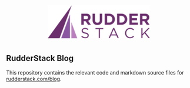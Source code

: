 <p align="center"><a href="https://rudderstack.com"><img src="https://raw.githubusercontent.com/rudderlabs/rudder-server/master/resources/RudderStack.png" alt="RudderStack - The smart customer data pipeline" height="90"/></a></p>
<h1 align="center"></h1>

## RudderStack Blog

This repository contains the relevant code and markdown source files for [rudderstack.com/blog](https://rudderstack.com/blog/).

